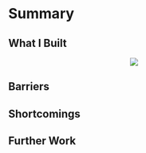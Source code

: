 <p align="center">
<img src=""></p>
<h1>Summary</h1>
<p></p>

<h2>What I Built</h2>
<p align="center">
<img src="https://github.com/squigglydonut/portfolio/blob/master/NVIDIA-Machine-Learning-Hackathon/imgs/stevesjobs.gif"></p>
<p></p>

<h2>Barriers</h2>
<p></p>

<h2>Shortcomings</h2>
<p></p>

<h2>Further Work</h2>
<p></p>

